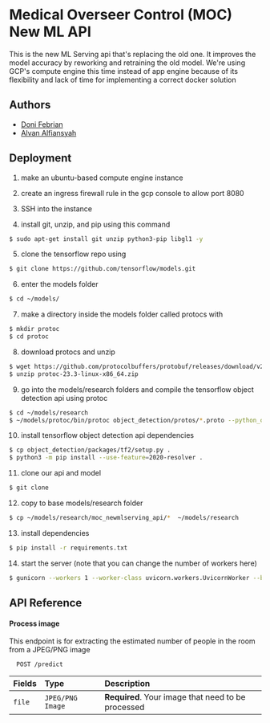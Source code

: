 
# Medical Overseer Control (MOC) New ML API

This is the new ML Serving api that's replacing the old one. It improves the model accuracy by reworking and retraining the old model. We're using GCP's compute engine  this time instead of app engine because of its flexibility and lack of time for implementing a correct docker solution

## Authors

- [Doni Febrian](https://www.github.com/peepeeyanto)
- [Alvan Alfiansyah](https://www.github.com/alvansoleh)


## Deployment
1. make an ubuntu-based compute engine instance

2. create an ingress firewall rule in the gcp console to allow port 8080

3. SSH into the instance

4. install git, unzip, and pip using this command
```bash
$ sudo apt-get install git unzip python3-pip libgl1 -y
```
5. clone the tensorflow repo using
``` bash
$ git clone https://github.com/tensorflow/models.git
```

6. enter the models folder
```bash
$ cd ~/models/
```
7. make a directory inside the models folder called protocs with
```bash
$ mkdir protoc
$ cd protoc
```

8. download protocs and unzip
```bash
$ wget https://github.com/protocolbuffers/protobuf/releases/download/v23.3/protoc-23.3-linux-x86_64.zip
$ unzip protoc-23.3-linux-x86_64.zip
```
9. go into the models/research folders and compile the tensorflow object detection api using protoc
```bash
$ cd ~/models/research
$ ~/models/protoc/bin/protoc object_detection/protos/*.proto --python_out=.
```
10. install tensorflow object detection api dependencies
```bash
$ cp object_detection/packages/tf2/setup.py .
$ python3 -m pip install --use-feature=2020-resolver .
```

11. clone our api and model
```bash
$ git clone
```
12. copy to base models/research folder
```bash
$ cp ~/models/research/moc_newmlserving_api/*  ~/models/research
```
13. install dependencies
```bash
$ pip install -r requirements.txt
```
14. start the server (note that you can change the number of workers here)
```bash
$ gunicorn --workers 1 --worker-class uvicorn.workers.UvicornWorker --bind :8080 app1:app
```

## API Reference

#### Process image
This endpoint is for extracting the estimated number of people in the room from a JPEG/PNG image

```http
  POST /predict
```

| Fields | Type     | Description                |
| :-------- | :------- | :------------------------- |
| `file` | `JPEG/PNG Image` | **Required**. Your image that need to be processed |
